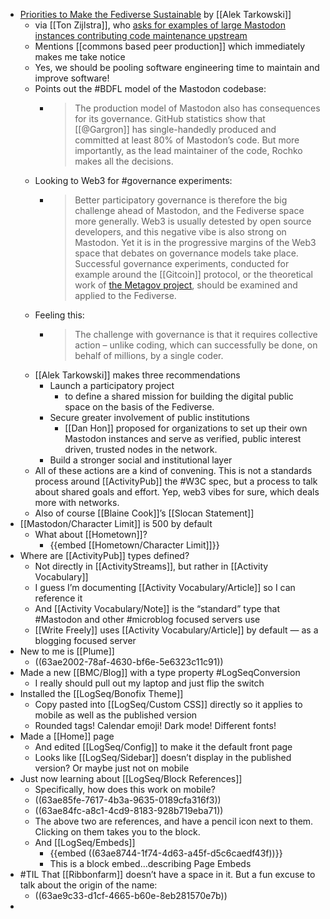 - [Priorities to Make the Fediverse Sustainable](https://techpolicy.press/priorities-to-make-the-fediverse-sustainable/) by [[Alek Tarkowski]]
	- via [[Ton Zijlstra]], who [asks for examples of large Mastodon instances contributing code maintenance upstream](https://m.tzyl.eu/@ton/109500212792724106)
	- Mentions [[commons based peer production]] which immediately makes me take notice
	- Yes, we should be pooling software engineering time to maintain and improve software!
	- Points out the #BDFL model of the Mastodon codebase:
		- > The production model of Mastodon also has consequences for its governance. GitHub statistics show that [[@Gargron]] has single-handedly produced and committed at least 80% of Mastodon’s code. But more importantly, as the lead maintainer of the code, Rochko makes all the decisions.
	- Looking to Web3 for #governance experiments:
		- > Better participatory governance is therefore the big challenge ahead of Mastodon, and the Fediverse space more generally. Web3 is usually detested by open source developers, and this negative vibe is also strong on Mastodon. Yet it is in the progressive margins of the Web3 space that debates on governance models take place. Successful governance experiments, conducted for example around the [[Gitcoin]] protocol, or the theoretical work of [the Metagov project](https://metagov.org/), should be examined and applied to the Fediverse.
	- Feeling this:
		- > The challenge with governance is that it requires collective action – unlike coding, which can successfully be done, on behalf of millions, by a single coder.
	- [[Alek Tarkowski]] makes three recommendations
		- Launch a participatory project
			- to define a shared mission for building the digital public space on the basis of the Fediverse.
		- Secure greater involvement of public institutions
			- [[Dan Hon]] proposed for organizations to set up their own Mastodon instances and serve as verified, public interest driven, trusted nodes in the network.
		- Build a stronger social and institutional layer
	- All of these actions are a kind of convening. This is not a standards process around [[ActivityPub]] the #W3C spec, but a process to talk about shared goals and effort. Yep, web3 vibes for sure, which deals more with networks.
	- Also of course [[Blaine Cook]]’s [[Slocan Statement]]
- [[Mastodon/Character Limit]] is 500 by default
	- What about [[Hometown]]?
		- {{embed [[Hometown/Character Limit]]}}
- Where are [[ActivityPub]] types defined?
	- Not directly in [[ActivityStreams]], but rather in [[Activity Vocabulary]]
	- I guess I’m documenting [[Activity Vocabulary/Article]] so I can reference it
	- And [[Activity Vocabulary/Note]] is the “standard” type that #Mastodon and other #microblog focused servers use
	- [[Write Freely]] uses [[Activity Vocabulary/Article]] by default — as a blogging focused server
- New to me is [[Plume]]
	- ((63ae2002-78af-4630-bf6e-5e6323c11c91))
- Made a new [[BMC/Blog]] with a type property #LogSeqConversion
	- I really should pull out my laptop and just flip the switch
- Installed the [[LogSeq/Bonofix Theme]]
	- Copy pasted into [[LogSeq/Custom CSS]] directly so it applies to mobile as well as the published version
	- Rounded tags! Calendar emoji! Dark mode! Different fonts!
- Made a [[Home]] page
	- And edited [[LogSeq/Config]] to make it the default front page
	- Looks like [[LogSeq/Sidebar]] doesn’t display in the published version? Or maybe just not on mobile
- Just now learning about [[LogSeq/Block References]]
	- Specifically, how does this work on mobile?
	- ((63ae85fe-7617-4b3a-9635-0189cfa316f3))
	- ((63ae84fc-a8c1-4cd9-8183-928b719eba71))
	- The above two are references, and have a pencil icon next to them. Clicking on them takes you to the block.
	- And [[LogSeq/Embeds]]
		- {{embed ((63ae8744-1f74-4d63-a45f-d5c6caedf43f))}}
		- This is a block embed…describing Page Embeds
- #TIL That [[Ribbonfarm]] doesn’t have a space in it. But a fun excuse to talk about the origin of the name:
	- ((63ae9c33-d1cf-4665-b60e-8eb281570e7b))
-